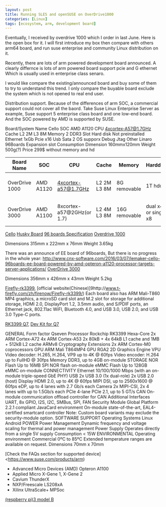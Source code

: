 ```yaml
---
layout: post
title: Running SLES and openSUSE on OverDrive1000
categories: [Linux]
tags: [ecosystem, arm, development board]
---
```


Eventually, I received by overdrive 1000 which I order in last June. Here is the open box for it. I will first introduce my box then compare with others arm64 board, and run suse enterprise and community Linux distribution on it.

Recently, there are lots of arm powered development board announced. A clearly differnce is lots of arm powered board support pcie and G ethernet Which is usually used in enterprise class senaro.

I would like compare the existing/announced board and buy some of them to try to understand this trend. I only compare the buyable board exclude the system which is not opened to real end user.

Distribution support. Because of the differences of arm SOC, a commercial support could not cover all the baord. Take Suse Linux Enterprise Server as example, Suse support 5 enterprise class board and one low-end board. And the SOC powered by AMD is supported by SUSE.


Board/System Name   Cello
SOC                 AMD A1120
CPU                 4xcortex-A57@1.7GHz
Cache               L2 2M L3 8M
Memory              2 DDR3 Slot
Hard disk           Not preinstalled
Ethernet            1xGb
Pcie                x16
Usb
Sata                2
OS supporx
Debug               Jtag
Other               Linaro 96Boards Expansion slot
Consumption
Dimension           160mmx120mm
Weight              500g(?)
Price               299$ without memory and hd

Board Name      |SOC       | CPU                |Cache       | Memory      |Harddisk|sata|usb|os|price
----------------|----------|--------------------|------------|-------------|--------|----|---|--|------
OverDrive 1000  |AMD A1120 | 4xcortex-a57@1.7GHz| L2 2M L3 8M| 8G removable|1T hdd| 1,0,2x3.0|2x3.0| opensuse leap, sles12 sp2| 599$
OverDrive 3000  |AMD A1100 | 8xcortex-a57@2GHz(or 1.7)| L2 4M L3 8M| 16G removable| dual x4 or single x8|?|14x3.0| opensuse leap, sles12 sp2| 2495$

[Cello](http://www.96boards.org/product/cello/)
[Husky Board](http://www.96boards.org/product/huskyboard/)
[96 boards Specification](https://www.96boards.org/specifications/)
[Overdrive 1000](https://shop.softiron.co.uk/product/overdrive-1000/)

Dimensions 315mm x 222mm x 76mm
Weight 3.65kg

There was an announce of EE board of 96boards, But there is no progress in the whole year: <http://www.cnx-software.com/2016/03/07/lemaker-cello-96boards-ee-board-powered-by-amd-opteron-a1120-processor-targets-server-applications/>
[OverDrive 3000](https://shop.softiron.co.uk/product/overdrive-3000/)

Dimensions 356mm x 426mm x 43mm
Weight 5.2kg

[Firefly-rk3399](https://www.kickstarter.com/projects/1771382379/firefly-rk3399-six-core-64-bit-high-performance-pl), [official website(Chinese)]9http://www.t-firefly.com/zh/firenow/Firefly-rk3399/)
Each board also has ARM Mali-T860 MP4 graphics, a microSD card slot and M.2 slot for storage for additional storage, HDMI 2.0, DisplayPort 1.2, 3.5mm audio, and S/PDIF ports, an Ethernet jack, 802.11ac WiFI, Bluetooth 4.0, and USB 3.0, USB 2.0, and USB 3.0 Type-C ports.

[RK3399 Q7](https://www.theobroma-systems.com/rk3399-q7/overview), [Dev Kit for Q7](https://www.theobroma-systems.com/hainan-q7-dev-kit/overview)

GENERAL
Form factor Qseven
Processor   Rockchip RK3399 Hexa-Core
2x ARM Cortex-A72
4x ARM Cortex-A53
2x 80kB + 4x 64kB L1 cache and 1MB + 512kB L2 cache
ARMv8 Cryptography Extensions
2x ARM Cortex-M0 coprocessors
GPU ARM Mali T864MP4 GPU
RGA2 2D Graphics Engine
VPU Video decoder: H.265, H.264, VP9 up to 4K @ 60fps
Video encoder: H.264 up to FullHD @ 30fps
Memory  DDR3, up to 4GB on-module
STORAGE
NOR Flash   Up to 16MB SPI NOR flash on-module
eMMC Flash  Up to 128GB eMMC on-module
CONNECTIVITY
Ethernet    10/100/1000 Mbps (with an on-module triple-speed GbE PHY)
USB 2x USB 3.0 (1x dual-role)
2x USB 2.0 (host)
Display HDMI 2.0, up to 4K @ 60fps
MIPI DSI, up to 2560x1600 @ 60fps
eDP, up to 4 lanes with 2.7 Gb/s each
Camera  2x MIPI-CSI, 2x 4 lanes with up to 1.5Gb/s each
PCIe    4-lane PCIe 2.1, up to 5 GT/s
CAN On-module communication offload controller for CAN
Additional Interfaces   UART, 8x GPIO, I2S, I2C, SMBus, SPI, FAN
Security Module Global Platform 2.2.1 compliant JavaCard environment
On-module state-of-the-art, EAL4-certified smartcard controller
Note: Custom board variants may exclude the security-module option.
SOFTWARE SUPPORT
Operating Systems   Linux
Android
POWER
Power Management    Dynamic frequency and voltage scaling for thermal and power management
Power Supply    Operates directly from a single 5V supply
Consumption < 15W
ENVIRONMENTAL
Operating environment   Commercial 0ºC to 85ºC
Extended temperature ranges are available on request.
Dimensions  70mm x 70mm

[Check the FAQs section for supported device]<https://www.suse.com/products/arm)
*  Advanced Micro Devices (AMD) Opteron A1100
*  Applied Micro X-Gene 1, X-Gene 2
*  Cavium ThunderX
*  NXP/Freescale LS208xA
*  Xilinx UltraScale+ MPSoc

[(respberry pi)3 model B](https://www.suse.com/products/arm/raspberry-pi/)
